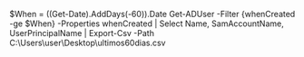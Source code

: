 $When = ((Get-Date).AddDays(-60)).Date
Get-ADUser -Filter {whenCreated -ge $When} -Properties whenCreated | Select Name, SamAccountName, UserPrincipalName | Export-Csv -Path C:\Users\user\Desktop\ultimos60dias.csv
